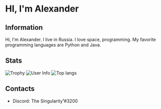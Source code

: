 # HI, I'm Alexander
## Information
Hi, I'm Alexander. I live in Russia. I love space, programming. My favorite programming languages are Python and Java. 

## Stats 
![Trophy](https://github-profile-trophy.vercel.app/?username=TheStngularity&theme=onedark&no-frame=true
)
![User Info](https://github-readme-stats.vercel.app/api?username=TheStngularity&theme=codeSTACKr)
![Top langs](https://github-readme-stats.vercel.app/api/top-langs/?username=TheStngularity&theme=codeSTACKr)
## Contacts
- Discord: The Singularity¹#3200
